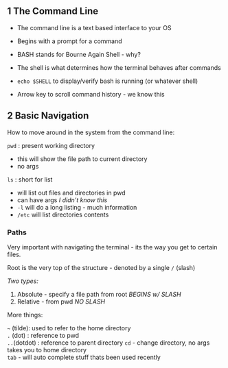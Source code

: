## 1 The Command Line
- The command line is a text based interface to your OS
- Begins with a prompt for a command
- BASH stands for Bourne Again Shell - why?
- The shell is what determines how the terminal behaves after commands

- ``echo $SHELL`` to display/verify bash is running (or whatever shell)

- Arrow key to scroll command history - we know this 

## 2 Basic Navigation

How to move around in the system from the command line:

``pwd`` : present working directory

- this will show the file path to current directory
- no args

``ls`` : short for list

- will list out files and directories in pwd  
- can have args *I didn't know this*  
- ``-l`` will do a long listing - much information  
- ``/etc`` will list directories contents

### Paths

Very important with navigating the terminal - its the way you get to certain files.

Root is the very top of the structure - denoted by a single ``/`` (slash)

*Two types:*

1. Absolute - specify a file path from root  *BEGINS w/ SLASH*
2. Relative - from pwd  *NO SLASH*

More things:

``~`` (tilde): used to refer to the home directory  
``.`` (dot) : reference to pwd  
``..``(dotdot) : reference to parent directory
``cd``  - change directory, no args takes you to home directory  
``tab`` - will auto complete stuff thats been used recently  